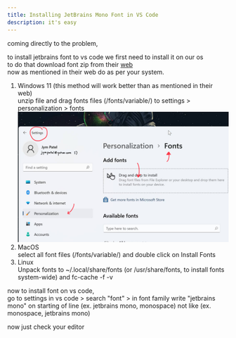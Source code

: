 ```yaml
---
title: Installing JetBrains Mono Font in VS Code
description: it's easy
---
```


coming directly to the problem,  
  
to install jetbrains font to vs code we first need to install it on our os  
to do that download font zip from their [web](https://www.jetbrains.com/lp/mono/)  
now as mentioned in their web do as per your system.  
1. Windows 11 (this method will work better than as mentioned in their web)  
unzip file and drag fonts files (/fonts/variable/) to settings > personalization > fonts  
![ScreenSnap](../images/22.0003.png)
2. MacOS  
select all font files (/fonts/variable/) and double click on Install Fonts  
3. Linux  
Unpack fonts to ~/.local/share/fonts (or /usr/share/fonts, to install fonts system-wide) and fc-cache -f -v  
  
now to install font on vs code,  
go to settings in vs code > search "font" > in font family write "jetbrains mono" on starting of line (ex. jetbrains mono, monospace) not like (ex. monospace, jetbrains mono)  
  
now just check your editor

